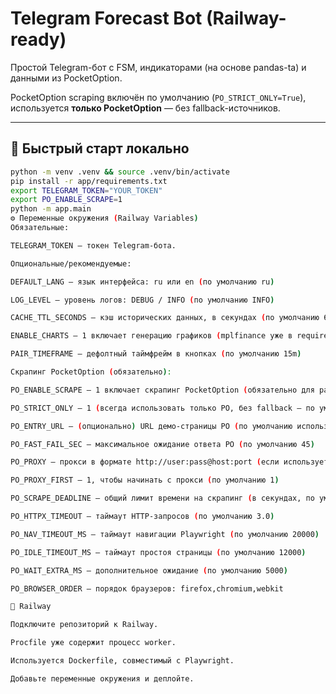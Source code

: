 # Telegram Forecast Bot (Railway-ready)

Простой Telegram-бот с FSM, индикаторами (на основе pandas-ta) и данными из PocketOption.

PocketOption scraping включён по умолчанию (`PO_STRICT_ONLY=True`), используется **только PocketOption** — без fallback-источников.

---

## 🚀 Быстрый старт локально

```bash
python -m venv .venv && source .venv/bin/activate
pip install -r app/requirements.txt
export TELEGRAM_TOKEN="YOUR_TOKEN"
export PO_ENABLE_SCRAPE=1
python -m app.main
⚙️ Переменные окружения (Railway Variables)
Обязательные:

TELEGRAM_TOKEN — токен Telegram-бота.

Опциональные/рекомендуемые:

DEFAULT_LANG — язык интерфейса: ru или en (по умолчанию ru)

LOG_LEVEL — уровень логов: DEBUG / INFO (по умолчанию INFO)

CACHE_TTL_SECONDS — кэш исторических данных, в секундах (по умолчанию 60)

ENABLE_CHARTS — 1 включает генерацию графиков (mplfinance уже в requirements)

PAIR_TIMEFRAME — дефолтный таймфрейм в кнопках (по умолчанию 15m)

Скрапинг PocketOption (обязательно):

PO_ENABLE_SCRAPE — 1 включает скрапинг PocketOption (обязательно для работы)

PO_STRICT_ONLY — 1 (всегда использовать только PO, без fallback — по умолчанию)

PO_ENTRY_URL — (опционально) URL демо-страницы PO (по умолчанию используется стандартный)

PO_FAST_FAIL_SEC — максимальное ожидание ответа PO (по умолчанию 45)

PO_PROXY — прокси в формате http://user:pass@host:port (если используется)

PO_PROXY_FIRST — 1, чтобы начинать с прокси (по умолчанию 1)

PO_SCRAPE_DEADLINE — общий лимит времени на скрапинг (в секундах, по умолчанию 120)

PO_HTTPX_TIMEOUT — таймаут HTTP-запросов (по умолчанию 3.0)

PO_NAV_TIMEOUT_MS — таймаут навигации Playwright (по умолчанию 20000)

PO_IDLE_TIMEOUT_MS — таймаут простоя страницы (по умолчанию 12000)

PO_WAIT_EXTRA_MS — дополнительное ожидание (по умолчанию 5000)

PO_BROWSER_ORDER — порядок браузеров: firefox,chromium,webkit

🚉 Railway

Подключите репозиторий к Railway.

Procfile уже содержит процесс worker.

Используется Dockerfile, совместимый с Playwright.

Добавьте переменные окружения и деплойте.
